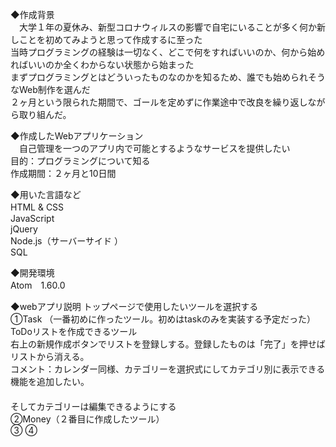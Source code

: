 ◆作成背景<br>
　大学１年の夏休み、新型コロナウィルスの影響で自宅にいることが多く何か新しことを初めてみようと思って作成するに至った<br>
 当時プログラミングの経験は一切なく、どこで何をすればいいのか、何から始めればいいのか全くわからない状態から始まった<br>
 まずプログラミングとはどういったものなのかを知るため、誰でも始められそうなWeb制作を選んだ<br>
 ２ヶ月という限られた期間で、ゴールを定めずに作業途中で改良を繰り返しながら取り組んだ。<br>
 
 ◆作成したWebアプリケーション<br>
　自己管理を一つのアプリ内で可能とするようなサービスを提供したい<br>
 目的：プログラミングについて知る<br>
 作成期間：２ヶ月と10日間<br>
 
◆用いた言語など<br>
HTML & CSS　<br>
JavaScript<br>
jQuery<br>
Node.js（サーバーサイド ）<br>
SQL<br>

◆開発環境<br>
Atom　1.60.0<br>

◆webアプリ説明
トップページで使用したいツールを選択する<br>
①Task （一番初めに作ったツール。初めはtaskのみを実装する予定だった）<br>
  ToDoリストを作成できるツール<br>
  右上の新規作成ボタンでリストを登録しする。登録したものは「完了」を押せばリストから消える。<br>
  コメント：カレンダー同様、カテゴリーを選択式にしてカテゴリ別に表示できる機能を追加したい。<br>
  　　　　　　　　　　　　　　　　　　　　　　　　　　　　　　　　　　　　　　　　　　　　そしてカテゴリーは編集できるようにする<br>
②Money（２番目に作成したツール）<br>
③
④
  
